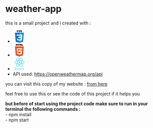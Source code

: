 # weather-app


this is a small project and i created with :

- <img src="https://raw.githubusercontent.com/devicons/devicon/master/icons/css3/css3-original-wordmark.svg" alt="css3" width="40" height="40" style="max-width:100%;">
- <img src="https://raw.githubusercontent.com/devicons/devicon/master/icons/html5/html5-original-wordmark.svg" alt="html5" width="40" height="40" style="max-width:100%;">
- <img src="https://raw.githubusercontent.com/devicons/devicon/master/icons/react/react-original-wordmark.svg" alt="html5" width="40" height="40" style="max-width:100%;">
- API used: https://openweathermap.org/api

you can visit this copy of my website  :  <a href="https://weather-app-three-tan.vercel.app/" >from here</a>

feel free to use this or see the code of this project if it helps you

<strong>
  but before of start using the project code make sure to run in your terminal the following commands : 
</strong> </br>
- npm install </br>
- npm start
